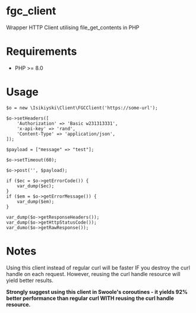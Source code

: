 # fgc_client
Wrapper HTTP Client utilising file_get_contents in PHP

# Requirements
- PHP >= 8.0

# Usage

```
$o = new \Isikiyski\Client\FGCClient('https://some-url');

$o->setHeaders([
    'Authorization' => 'Basic w231313331',
    'x-api-key' => 'rand',
    'Content-Type' => 'application/json',
]);

$payload = ["message" => "test"];

$o->setTimeout(60);

$o->post('', $payload);

if ($ec = $o->getErrorCode()) {
    var_dump($ec);
}
if ($em = $o->getErrorMessage()) {
    var_dump($em);
}

var_dump($o->getResponseHeaders());
var_dump($o->getHttpStatusCode());
var_dumo($o->getRawResponse());
```

# Notes
Using this client instead of regular curl will be faster IF you destroy the curl handle on each request. However, reusing the curl handle resource will yield better results.

<b>Strongly suggest using this client in Swoole's coroutines - it yields 92% better performance than regular curl WITH reusing the curl handle resource.</b>
